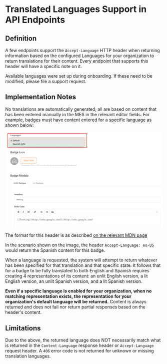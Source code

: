 # Translated Languages Support in API Endpoints

## Definition
A few endpoints support the `Accept-Language` HTTP header when returning information based on the configured Languages for your organization to return translations for their content. Every endpoint that supports this header will have a specific note on it. 

Available languages were set up during onboarding. If these need to be modified, please file a support request.

## Implementation Notes
No translations are automatically generated; all are based on content that has been entered manually in the MES in the relevant editor fields. For example, badges must have content entered for a specific language as shown below:

![Language image example](./language-help.png)

The format for this header is as described [on the relevant MDN page](https://developer.mozilla.org/en-US/docs/Web/HTTP/Headers/Accept-Language)

In the scenario shown on the image, the header `Accept-Language: es-US` would return the Spanish content for this badge.

When a language is requested, the system will attempt to return whatever has been specified for that translation and that specific state. It follows that for a badge to be fully translated to both English and Spanish requires creating 4 representations of its content: an unlit English version, a lit English version, an unlit Spanish version, and a lit Spanish version.

**Even if a specific language is enabled for your organization, when no matching representation exists, the representation for your organization's default language will be returned.** Content is always returned and does not fail nor return partial responses based on the header's content.


## Limitations
Due to the above, the returned language does NOT necessarily match what is returned in the `Content-Language` response header or `Accept-Language` request header. A `406` error code is not returned for unknown or missing translation languages.
